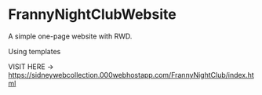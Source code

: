 # FrannyNightClubWebsite

A simple one-page website with RWD.

Using templates

VISIT HERE -> https://sidneywebcollection.000webhostapp.com/FrannyNightClub/index.html
